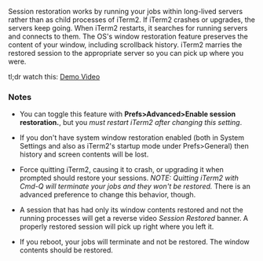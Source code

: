 Session restoration works by running your jobs within long-lived servers rather than as child processes of iTerm2. If iTerm2 crashes or upgrades, the servers keep going. When iTerm2 restarts, it searches for running servers and connects to them. The OS's window restoration feature preserves the content of your window, including scrollback history. iTerm2 marries the restored session to the appropriate server so you can pick up where you were.

tl;dr watch this:
<a href="/misc/restoration-demo.mov">Demo Video</a>

### Notes

 * You can toggle this feature with <b>Prefs&gt;Advanced&gt;Enable session restoration.</b>, but you *must restart iTerm2 after changing this setting*.

 * If you don't have system window restoration enabled (both in System Settings and also as iTerm2's startup mode under Prefs&gt;General) then history and screen contents will be lost.

 * Force quitting iTerm2, causing it to crash, or upgrading it when prompted should restore your sessions. *NOTE: Quitting iTerm2 with Cmd-Q will terminate your jobs and they won't be restored.* There is an advanced preference to change this behavior, though.

 * A session that has had only its window contents restored and not the running processes will get a reverse video *Session Restored* banner. A properly restored session will pick up right where you left it.

 * If you reboot, your jobs will terminate and not be restored. The window contents should be restored.

